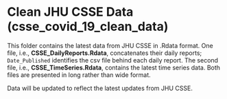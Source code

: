 # Clean JHU CSSE Data (csse_covid_19_clean_data)

This folder contains the latest data from JHU CSSE in .Rdata format. One file, i.e., **CSSE_DailyReports.Rdata**, concatenates their daily reports; `Date_Published` identifies the csv file behind each daily report. The second file, i.e., **CSSE_TimeSeries.Rdata**,  contains the latest time series data. Both files are presented in long rather than wide format. 

Data will be updated to reflect the latest updates from JHU CSSE. 
